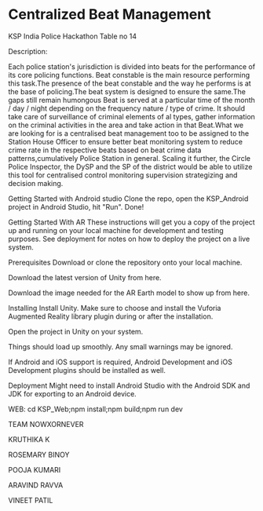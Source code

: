 # Centralized Beat Management
KSP India Police Hackathon Table no 14

Description:

Each police station's jurisdiction is divided into beats for the performance of its core policing functions. Beat constable is the main resource performing this task.The presence of the beat constable and the way he performs is at the base of policing.The beat system is designed to ensure the same.The gaps still remain humongous Beat is served at a particular time of the month / day / night depending on the frequency nature / type of crime. It should take care of surveillance of criminal elements of al types, gather information on the criminal activities in the area and take action in that Beat.What we are looking for is a centralised beat management too to be assigned to the Station House Officer to ensure better beat monitoring system to reduce crime rate in the respective beats based on beat crime data patterns,cumulatively Police Station in general. Scaling it further, the Circle Police Inspector, the DySP and the SP of the district would be able to utilize this tool for centralised control monitoring supervision strategizing and decision making.

Getting Started with Android studio
Clone the repo, open the KSP_Android project in Android Studio, hit "Run". Done!

Getting Started With AR
These instructions will get you a copy of the project up and running on your local machine for development and testing purposes. See deployment for notes on how to deploy the project on a live system.

Prerequisites
Download or clone the repository onto your local machine.

Download the latest version of Unity from here.

Download the image needed for the AR Earth model to show up from here.

Installing
Install Unity. Make sure to choose and install the Vuforia Augmented Reality library plugin during or after the installation.

Open the project in Unity on your system.

Things should load up smoothly. Any small warnings may be ignored.

If Android and iOS support is required, Android Development and iOS Development plugins should be installed as well.

Deployment
Might need to install Android Studio with the Android SDK and JDK for exporting to an Android device.


WEB:
cd KSP_Web;npm install;npm build;npm run dev

TEAM NOWXORNEVER

KRUTHIKA K

ROSEMARY BINOY

POOJA KUMARI

ARAVIND RAVVA

VINEET PATIL 
